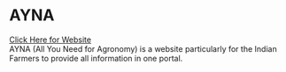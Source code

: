# AYNA
<a href="[https://farming-website.vercel.app/]"> Click Here for Website</a>
<br>
AYNA (All You Need for Agronomy) is a website particularly for the Indian Farmers to provide all information in one portal.
